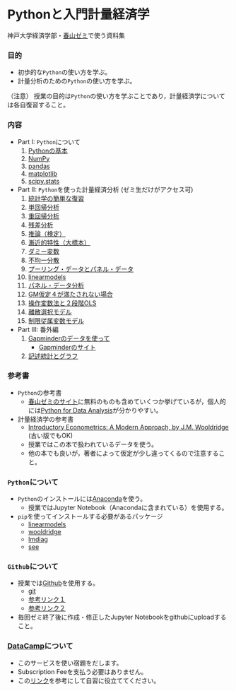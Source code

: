 # Pythonと入門計量経済学

神戸大学経済学部・[春山ゼミ](https://haruyama-kobeu.github.io)で使う資料集

### 目的
* 初歩的な`Python`の使い方を学ぶ。
* 計量分析のための`Python`の使い方を学ぶ。

（注意）
授業の目的は`Python`の使い方を学ぶことであり，計量経済学については各自復習すること。

### 内容
* Part I: `Python`について
  1. [Pythonの基本](https://github.com/Haruyama-KobeU/Py4Basics/blob/master/1_Python_Basics.ipynb)
  1. [NumPy](https://github.com/Haruyama-KobeU/Py4Basics/blob/master/2_NumPy.ipynb)
  1. [pandas](https://github.com/Haruyama-KobeU/Py4Basics/blob/master/3_Pandas.ipynb)
  1. [matplotlib](https://github.com/Haruyama-KobeU/Py4Basics/blob/master/4_Matplotlib.ipynb)
  1. [scipy.stats](https://github.com/Haruyama-KobeU/Py4Basics/blob/master/5_SciPy_stats.ipynb)
* Part II: `Python`を使った計量経済分析 (ゼミ生だけがアクセス可)
  1. [統計学の簡単な復習](https://github.com/Haruyama-KobeU/Py4Etrics/blob/master/6_Review_of_Statistics.ipynb)
  1. [単回帰分析](https://github.com/Haruyama-KobeU/Py4Etrics/blob/master/7_Simple_Regression.ipynb)
  1. [重回帰分析](https://github.com/Haruyama-KobeU/Py4Etrics/blob/master/8_Multiple_Regression.ipynb)
  1. [残差分析](https://github.com/Haruyama-KobeU/Py4Etrics/blob/master/9_Residuals.ipynb)
  1. [推論（検定）](https://github.com/Haruyama-KobeU/Py4Etrics/blob/master/10_Inference.ipynb)
  1. [漸近的特性（大標本）](https://github.com/Haruyama-KobeU/Py4Etrics/blob/master/11_Asymptotics.ipynb)
  1. [ダミー変数](https://github.com/Haruyama-KobeU/Py4Etrics/blob/master/12_Dummies.ipynb)
  1. [不均一分散](https://github.com/Haruyama-KobeU/Py4Etrics/blob/master/13_Heteroskedasticity.ipynb)
  1. [プーリング・データとパネル・データ](https://github.com/Haruyama-KobeU/Py4Etrics/blob/master/14_Pooling.ipynb)
  1. [linearmodels](https://github.com/Haruyama-KobeU/Py4Etrics/blob/master/15_linearmodels.ipynb)
  1. [パネル・データ分析](https://github.com/Haruyama-KobeU/Py4Etrics/blob/master/16_Panel.ipynb)
  1. [GM仮定４が満たされない場合](https://github.com/Haruyama-KobeU/Py4Etrics/blob/master/17_Zero_Conditional_Mean.ipynb)
  1. [操作変数法と２段階OLS](https://github.com/Haruyama-KobeU/Py4Etrics/blob/master/18_IV2SLS.ipynb)
  1. [離散選択モデル](https://github.com/Haruyama-KobeU/Py4Etrics/blob/master/19_LogitProbit.ipynb)
  1. [制限従属変数モデル](https://github.com/Haruyama-KobeU/Py4Etrics/blob/master/20_TobitHeckit.ipynb)
* Part III: 番外編
  1. [Gapminderのデータを使って](https://github.com/Haruyama-KobeU/Py4Basics/blob/master/Gapminder.ipynb)
      * [Gapminderのサイト](https://www.gapminder.org)
  1. [記述統計とグラフ](https://github.com/Haruyama-KobeU/Py4Basics/blob/master/Descriptive_stats_vs_Graphs.ipynb)

### 参考書
* `Python`の参考書
  * [春山ゼミのサイト](https://haruyama-kobeu.github.io/#Python)に無料のものも含めていくつか挙げているが，個人的には[Python for Data Analysis](https://op.lib.kobe-u.ac.jp/opac/opac_search/?lang=0&amode=2&cmode=0&smode=0&kywd=Python+for+Data+Analysis)が分かりやすい。
* 計量経済学の参考書
  * [Introductory Econometrics: A Modern Approach, by J.M. Wooldridge](https://op.lib.kobe-u.ac.jp/opac/opac_search/?lang=0&amode=2&cmode=0&smode=0&kywd=Introductory+Econometrics%3A+A+Modern+Approach) (古い版でもOK)
  * 授業ではこの本で扱われているデータを使う。
  * 他の本でも良いが，著者によって仮定が少し違ってくるので注意すること。

### `Python`について
* `Python`のインストールには[Anaconda](https://www.anaconda.com/distribution/)を使う。
  * 授業ではJupyter Notebook（Anacondaに含まれている）を使用する。
* `pip`を使ってインストールする必要があるパッケージ
  * [linearmodels](https://pypi.org/project/linearmodels/)
  * [wooldridge](https://pypi.org/project/wooldridge/)
  * [lmdiag](https://pypi.org/project/lmdiag/)
  * [see](https://pypi.org/project/see/)

### `Github`について
* 授業では[Github](https://github.com)を使用する。
  * [git](https://git-scm.com)
  * [参考リンク１](https://happygitwithr.com/install-git.html)
  * [参考リンク２](https://qiita.com/nnahito/items/565f8755e70c51532459)
* 毎回ゼミ終了後に作成・修正したJupyter Notebookをgithubにuploadすること。

### [DataCamp](https://www.datacamp.com)について
* このサービスを使い宿題をだします。
* Subscription Feeを支払う必要はありません。
* この[リンク](https://haruyama-kobeu.github.io/#DataCamp)を参考にして自習に役立ててください。
